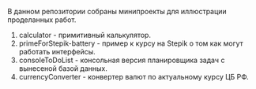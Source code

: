 В данном репозитории собраны минипроекты для иллюстрации проделанных работ.

1. calculator - примитивный калькулятор.
2. primeForStepik-battery - пример к курсу на Stepik о том как могут работать интерфейсы.
3. consoleToDoList - консольная версия планировщика задач с вынесеной базой данных.
4. currencyConverter - конвертер валют по актуальному курсу ЦБ РФ.
